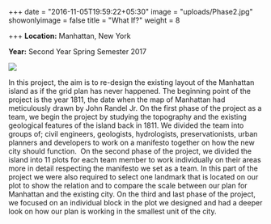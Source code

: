 +++
date = "2016-11-05T19:59:22+05:30"
image = "uploads/Phase2.jpg"
showonlyimage = false
title = "What If?"
weight = 8

+++
**Location:** Manhattan, New York

**Year:** Second Year Spring Semester 2017

<!--more-->

![](/portfolio/uploads/Phase2.jpg)

In this project, the aim is to re-design the existing layout of the Manhattan island as if the grid plan has never happened. The beginning point of the project is the year 1811, the date when the map of Manhattan had meticulously drawn by John Randel Jr. On the first phase of the project as a team, we begin the project by studying the topography and the existing geological features of the island back in 1811. We divided the team into groups of; civil engineers, geologists, hydrologists, preservationists, urban planners and developers to work on a manifesto together on how the new city should function.  On the second phase of the project, we divided the island into 11 plots for each team member to work individually on their areas more in detail respecting the manifesto we set as a team. In this part of the project we were also required to select one landmark that is located on our plot to show the relation and to compare the scale between our plan for Manhattan and the existing city. On the third and last phase of the project, we focused on an individual block in the plot we designed and had a deeper look on how our plan is working in the smallest unit of the city.